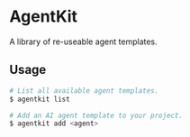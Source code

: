 # AgentKit

A library of re-useable agent templates.

## Usage

```bash
# List all available agent templates.
$ agentkit list

# Add an AI agent template to your project.
$ agentkit add <agent>
```
